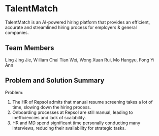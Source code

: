 # TalentMatch
TalentMatch is an AI-powered hiring platform that provides an efficient, accurate and streamlined hiring process for employers & general companies.

## Team Members
Ling Jing Jie, 
William Chai Tian Wei, 
Wong Xuan Rui, 
Mo Hangyu, 
Fong Yi Ann 

## Problem and Solution Summary
Problem: 
1. The HR of Repsol admits that manual resume screening takes a lot of time, slowing down the hiring process.
2. Onboarding processes at Repsol are still manual, leading to inefficiencies and lack of scalability.
3. HR and MD spend significant time personally conducting many interviews, reducing their availability for strategic tasks.


